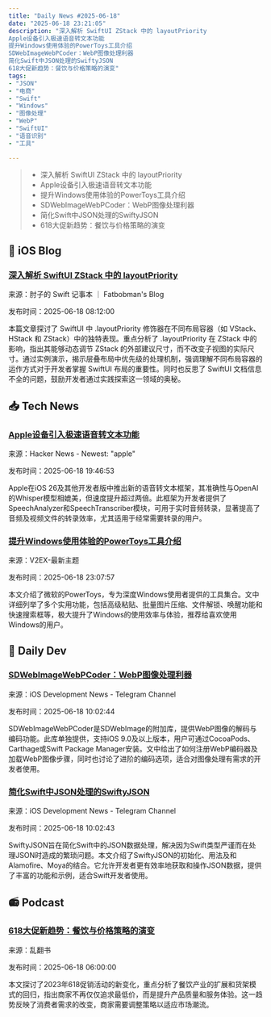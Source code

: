 ```yaml
---
title: "Daily News #2025-06-18"
date: "2025-06-18 23:21:05"
description: "深入解析 SwiftUI ZStack 中的 layoutPriority
Apple设备引入极速语音转文本功能
提升Windows使用体验的PowerToys工具介绍
SDWebImageWebPCoder：WebP图像处理利器
简化Swift中JSON处理的SwiftyJSON
618大促新趋势：餐饮与价格策略的演变"
tags: 
- "JSON"
- "电商"
- "Swift"
- "Windows"
- "图像处理"
- "WebP"
- "SwiftUI"
- "语音识别"
- "工具"

---
```


> - 深入解析 SwiftUI ZStack 中的 layoutPriority
> - Apple设备引入极速语音转文本功能
> - 提升Windows使用体验的PowerToys工具介绍
> - SDWebImageWebPCoder：WebP图像处理利器
> - 简化Swift中JSON处理的SwiftyJSON
> - 618大促新趋势：餐饮与价格策略的演变

## 🍎 iOS Blog

### [深入解析 SwiftUI ZStack 中的 layoutPriority](https://fatbobman.com/zh/posts/exploring-the-secrets-of-layoutpriority-in-zstack/)

来源：肘子的 Swift 记事本 ｜ Fatbobman's Blog

发布时间：2025-06-18 08:12:00

本篇文章探讨了 SwiftUI 中 .layoutPriority 修饰器在不同布局容器（如 VStack、HStack 和 ZStack）中的独特表现。重点分析了 .layoutPriority 在 ZStack 中的影响，指出其能够动态调节 ZStack 的外部建议尺寸，而不改变子视图的实际尺寸。通过实例演示，揭示层叠布局中优先级的处理机制，强调理解不同布局容器的运作方式对于开发者掌握 SwiftUI 布局的重要性。同时也反思了 SwiftUI 文档信息不全的问题，鼓励开发者通过实践探索这一领域的奥秘。

## 📥 Tech News

### [Apple设备引入极速语音转文本功能](https://9to5mac.com/2025/06/18/apple-devices-offer-amazing-speech-to-text-transcription-in-developer-betas-shows-test/)

来源：Hacker News - Newest: "apple"

发布时间：2025-06-18 19:46:53

Apple在iOS 26及其他开发者版中推出新的语音转文本框架，其准确性与OpenAI的Whisper模型相媲美，但速度提升超过两倍。此框架为开发者提供了SpeechAnalyzer和SpeechTranscriber模块，可用于实时音频转录，显著提高了音频及视频文件的转录效率，尤其适用于经常需要转录的用户。

### [提升Windows使用体验的PowerToys工具介绍](https://www.v2ex.com/t/1139548)

来源：V2EX-最新主题

发布时间：2025-06-18 23:07:57

本文介绍了微软的PowerToys，专为深度Windows使用者提供的工具集合。文中详细列举了多个实用功能，包括高级粘贴、批量图片压缩、文件解锁、唤醒功能和快速搜索框等，极大提升了Windows的使用效率与体验，推荐给喜欢使用Windows的用户。

## 💾 Daily Dev

### [SDWebImageWebPCoder：WebP图像处理利器](https://github.com/SDWebImage/SDWebImageWebPCoder)

来源：iOS Development News - Telegram Channel

发布时间：2025-06-18 10:02:44

SDWebImageWebPCoder是SDWebImage的附加库，提供WebP图像的解码与编码功能。此库单独提供，支持iOS 9.0及以上版本，用户可通过CocoaPods、Carthage或Swift Package Manager安装。文中给出了如何注册WebP编码器及加载WebP图像步骤，同时也讨论了进阶的编码选项，适合对图像处理有需求的开发者使用。

### [简化Swift中JSON处理的SwiftyJSON](https://github.com/SwiftyJSON/SwiftyJSON)

来源：iOS Development News - Telegram Channel

发布时间：2025-06-18 10:02:43

SwiftyJSON旨在简化Swift中的JSON数据处理，解决因为Swift类型严谨而在处理JSON时造成的繁琐问题。本文介绍了SwiftyJSON的初始化、用法及和Alamofire、Moya的结合。它允许开发者更有效率地获取和操作JSON数据，提供了丰富的功能和示例，适合Swift开发者使用。

## 📻 Podcast

### [618大促新趋势：餐饮与价格策略的演变](https://www.xiaoyuzhoufm.com/episode/685193ea4abe6e29cba6735f)

来源：乱翻书

发布时间：2025-06-18 06:00:00

本文探讨了2023年618促销活动的新变化，重点分析了餐饮产业的扩展和货架模式的回归，指出商家不再仅仅追求最低价，而是提升产品质量和服务体验。这一趋势反映了消费者需求的改变，商家需要调整策略以适应市场潮流。

